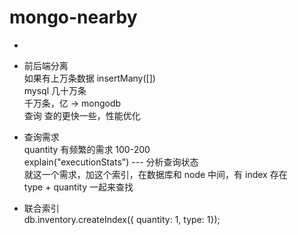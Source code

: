 # mongo-nearby  

- 

- 前后端分离  
  如果有上万条数据 insertMany([])  
  mysql  几十万条  
  千万条，亿  -> mongodb  
  查询 查的更快一些，性能优化  
  
- 查询需求  
  quantity 有频繁的需求 100-200  
  explain("executionStats") --- 分析查询状态  
  就这一个需求，加这个索引，在数据库和 node 中间，有 index 存在  
  type + quantity 一起来查找  

- 联合索引  
  db.inventory.createIndex({ quantity: 1, type: 1});  